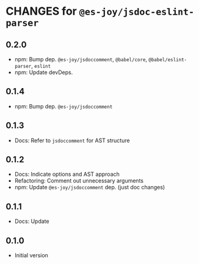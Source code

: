 # CHANGES for `@es-joy/jsdoc-eslint-parser`

## 0.2.0

- npm: Bump dep. `@es-joy/jsdoccomment`, `@babel/core`,
    `@babel/eslint-parser`, `eslint`
- npm: Update devDeps.

## 0.1.4

- npm: Bump dep. `@es-joy/jsdoccomment`

## 0.1.3

- Docs: Refer to `jsdoccomment` for AST structure

## 0.1.2

- Docs: Indicate options and AST approach
- Refactoring: Comment out unnecessary arguments
- npm: Update `@es-joy/jsdoccomment` dep. (just doc changes)

## 0.1.1

- Docs: Update

## 0.1.0

- Initial version
